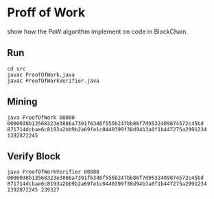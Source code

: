 Proff of Work
============================
show how the PoW algorithm implement on code in BlockChain.


## Run
```
cd src
javac ProofOfWork.java
javac ProofOfWorkVerifier.java
```

## Mining
```
java ProofOfWork 00000 0000038b13568323e3886a7391f6346f555b247bb86f7d9532409874572c45bd 871714dcbae6c8193a2bb9b2a69fe1c0440399f38d94b3a0f1b447275a2991234 1392872245
```

## Verify Block
``` 
java ProofOfWorkVerifier 00000 0000038b13568323e3886a7391f6346f555b247bb86f7d9532409874572c45bd 871714dcbae6c8193a2bb9b2a69fe1c0440399f38d94b3a0f1b447275a2991234 1392872245 239327
```


